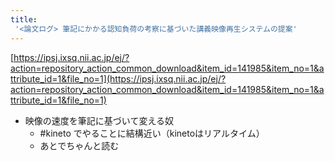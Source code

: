 ```yaml
---
title:
 '<論文ログ> 筆記にかかる認知負荷の考察に基づいた講義映像再生システムの提案'
---
```


[https://ipsj.ixsq.nii.ac.jp/ej/?action=repository_action_common_download&item_id=141985&item_no=1&attribute_id=1&file_no=1](https://ipsj.ixsq.nii.ac.jp/ej/?action=repository_action_common_download&item_id=141985&item_no=1&attribute_id=1&file_no=1)

- 映像の速度を筆記に基づいて変える奴
    - #kineto でやることに結構近い（kinetoはリアルタイム）
    - あとでちゃんと読む
